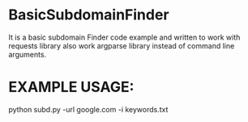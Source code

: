 # BasicSubdomainFinder

It is a basic subdomain Finder code example and written to work with requests library also work argparse library instead of command line arguments.

# EXAMPLE USAGE:
python subd.py -url google.com -i keywords.txt

